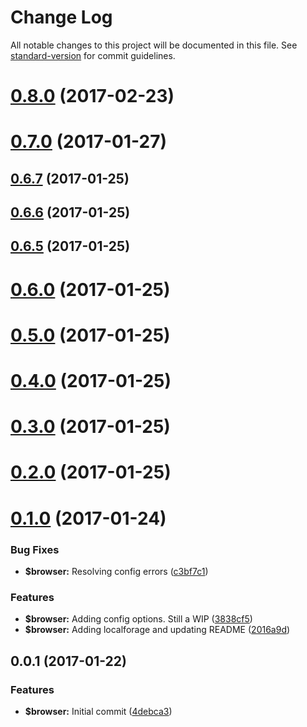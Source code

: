 # Change Log

All notable changes to this project will be documented in this file. See [standard-version](https://github.com/conventional-changelog/standard-version) for commit guidelines.

<a name="0.8.0"></a>
# [0.8.0](https://github.com/phillipcurl/ngx-warehouse/compare/v0.7.0...v0.8.0) (2017-02-23)



<a name="0.7.0"></a>
# [0.7.0](https://github.com/phillipcurl/ngx-warehouse/compare/v0.6.7...v0.7.0) (2017-01-27)



<a name="0.6.7"></a>
## [0.6.7](https://github.com/phillipcurl/ngx-warehouse/compare/v0.6.6...v0.6.7) (2017-01-25)



<a name="0.6.6"></a>
## [0.6.6](https://github.com/phillipcurl/ngx-warehouse/compare/v0.6.5...v0.6.6) (2017-01-25)



<a name="0.6.5"></a>
## [0.6.5](https://github.com/phillipcurl/ngx-warehouse/compare/v0.6.0...v0.6.5) (2017-01-25)



<a name="0.6.0"></a>
# [0.6.0](https://github.com/phillipcurl/ngx-warehouse/compare/v0.4.0...v0.6.0) (2017-01-25)



<a name="0.5.0"></a>
# [0.5.0](https://github.com/phillipcurl/ngx-warehouse/compare/v0.4.0...v0.5.0) (2017-01-25)



<a name="0.4.0"></a>
# [0.4.0](https://github.com/phillipcurl/ngx-warehouse/compare/v0.2.0...v0.4.0) (2017-01-25)



<a name="0.3.0"></a>
# [0.3.0](https://github.com/phillipcurl/ngx-warehouse/compare/v0.2.0...v0.3.0) (2017-01-25)



<a name="0.2.0"></a>
# [0.2.0](https://github.com/phillipcurl/ngx-warehouse/compare/v0.1.0...v0.2.0) (2017-01-25)



<a name="0.1.0"></a>
# [0.1.0](https://github.com/phillipcurl/ngx-warehouse/compare/v0.0.1...v0.1.0) (2017-01-24)


### Bug Fixes

* **$browser:** Resolving config errors ([c3bf7c1](https://github.com/phillipcurl/ngx-warehouse/commit/c3bf7c1))


### Features

* **$browser:** Adding config options. Still a WIP ([3838cf5](https://github.com/phillipcurl/ngx-warehouse/commit/3838cf5))
* **$browser:** Adding localforage and updating README ([2016a9d](https://github.com/phillipcurl/ngx-warehouse/commit/2016a9d))



<a name="0.0.1"></a>
## 0.0.1 (2017-01-22)


### Features

* **$browser:** Initial commit ([4debca3](https://github.com/phillipcurl/ngx-warehouse/commit/4debca3))
